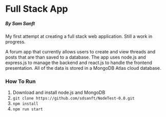 # Full Stack App
##### By Sam Sanft
My first attempt at creating a full stack web application. Still a work in progress.

A forum app that currently allows users to create and view threads and posts that are than saved to a database. The app uses node.js and express.js to manage the backend and react.js to handle the frontend presentation. All of the data is stored in a MongoDB Atlas cloud database.

### How To Run
1. Download and install node.js and MongoDB
2. ` git clone https://github.com/sdsanft/NodeTest-0.0.git `
3. ` npm install `
5. ` npm run start `